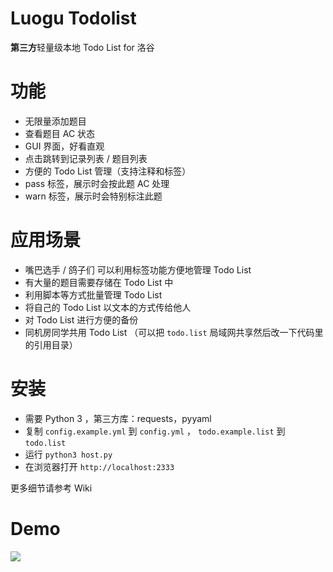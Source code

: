 # Luogu Todolist

**第三方**轻量级本地 Todo List for 洛谷

# 功能

* 无限量添加题目
* 查看题目 AC 状态
* GUI 界面，好看直观
* 点击跳转到记录列表 / 题目列表
* 方便的 Todo List 管理（支持注释和标签）
* pass 标签，展示时会按此题 AC 处理
* warn 标签，展示时会特别标注此题

# 应用场景

* 嘴巴选手 / 鸽子们 可以利用标签功能方便地管理 Todo List
* 有大量的题目需要存储在 Todo List 中
* 利用脚本等方式批量管理 Todo List
* 将自己的 Todo List 以文本的方式传给他人
* 对 Todo List 进行方便的备份
* 同机房同学共用 Todo List （可以把 `todo.list` 局域网共享然后改一下代码里的引用目录）

# 安装

* 需要 Python 3 ，第三方库：requests，pyyaml
* 复制 `config.example.yml` 到 `config.yml` ， `todo.example.list` 到 `todo.list`
* 运行 `python3 host.py`
* 在浏览器打开 `http://localhost:2333`

更多细节请参考 Wiki

# Demo

![](https://i.loli.net/2019/01/25/5c4adb75c188f.png)
